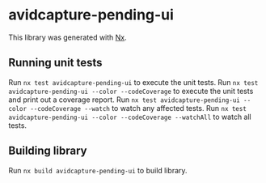 # avidcapture-pending-ui

This library was generated with [Nx](https://nx.dev).

## Running unit tests

Run `nx test avidcapture-pending-ui` to execute the unit tests.
Run `nx test avidcapture-pending-ui --color --codeCoverage` to execute the unit tests and print out a coverage report.
Run `nx test avidcapture-pending-ui --color --codeCoverage --watch` to watch any affected tests.
Run `nx test avidcapture-pending-ui --color --codeCoverage --watchAll` to watch all tests.

## Building library

Run `nx build avidcapture-pending-ui` to build library.
